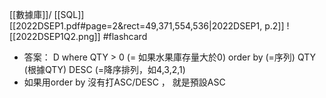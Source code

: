 [[數據庫]]/ [[SQL]]
[[2022DSEP1.pdf#page=2&rect=49,371,554,536|2022DSEP1, p.2]]
![[2022DSEP1Q2.png]] #flashcard 
- 答案： D
where QTY > 0 (= 如果水果庫存量大於0)
order by (=序列) QTY (根據QTY) DESC (=降序排列，如4,3,2,1)
- 如果用order by 沒有打ASC/DESC ， 就是預設ASC
<!--ID: 1730705096646-->

